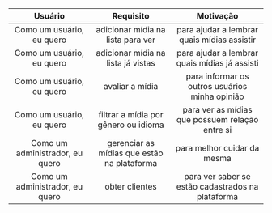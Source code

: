 | Usuário      | Requisito | Motivação     |
| :----:        |    :----:   |          :----: |
| Como um usuário, eu quero      | adicionar mídia na lista para ver       | para ajudar a lembrar quais mídias assistir    |
| Como um usuário, eu quero      | adicionar mídia na lista já vistas       | para ajudar a lembrar quais mídias já assisti    |
| Como um usuário, eu quero   | avaliar a mídia         | para informar os outros usuários minha opinião      |
| Como um usuário, eu quero   | filtrar a mídia por gênero ou idioma         | para ver as mídias que possuem relação entre si      |
| Como um administrador, eu quero   | gerenciar as mídias que estão na plataforma         | para melhor cuidar da mesma      |
| Como um administrador, eu quero   | obter clientes         | para ver saber se estão cadastrados na plataforma      |


